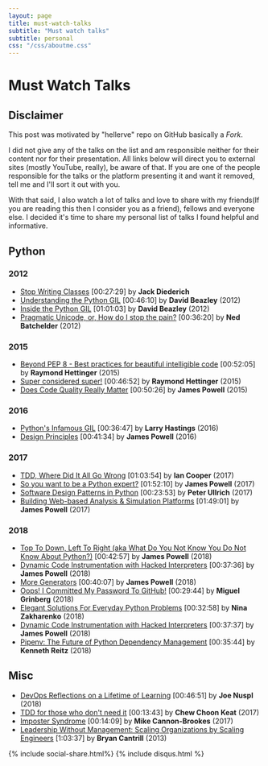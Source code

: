 ```yaml
---
layout: page
title: must-watch-talks
subtitle: "Must watch talks"
subtitle: personal
css: "/css/aboutme.css"
---
```


# Must Watch Talks

## Disclaimer
This post was motivated by "hellerve" repo on GitHub basically a *Fork*.

I did not give any of the talks on the list and am responsible neither for their content nor for their presentation. All links below will direct you to external sites (mostly YouTube, really), be aware of that. If you are one of the people responsible for the talks or the platform presenting it and want it removed, tell me and I'll sort it out with you.

With that said, I also watch a lot of talks and love to share with my friends(If you are reading this then I consider you as a friend), fellows and everyone else. I decided it's time to share my personal list of talks I found helpful and informative.

## Python
### 2012
* [Stop Writing Classes](http://pyvideo.org/video/880/stop-writing-classes) [00:27:29] by **Jack Diederich**
* [Understanding the Python GIL](https://www.youtube.com/watch?v=Obt-vMVdM8s) [00:46:10] by **David Beazley** (2012)
* [Inside the Python GIL](https://www.youtube.com/watch?v=ph374fJqFPE) [01:01:03] by **David Beazley** (2012)
* [Pragmatic Unicode, or, How do I stop the pain?](https://www.youtube.com/watch?v=sgHbC6udIqc) [00:36:20] by **Ned Batchelder** (2012)

### 2015
* [Beyond PEP 8 - Best practices for beautiful intelligible code](https://www.youtube.com/watch?v=wf-BqAjZb8M) [00:52:05] by **Raymond Hettinger** (2015)
* [Super considered super!](https://www.youtube.com/watch?v=EiOglTERPEo) [00:46:52] by **Raymond Hettinger** (2015)
* [Does Code Quality Really Matter](https://www.youtube.com/watch?v=QuTmLeWL3C0) [00:50:26] by **James Powell** (2015)

### 2016
* [Python's Infamous GIL](https://www.youtube.com/watch?v=KVKufdTphKs) [00:36:47] by **Larry Hastings** (2016)
* [Design Principles](https://www.youtube.com/watch?v=bh8QVDaroYE) [00:41:34] by **James Powell** (2016)

### 2017
* [TDD, Where Did It All Go Wrong](https://www.youtube.com/watch?v=EZ05e7EMOLM) [01:03:54] by **Ian Cooper** (2017)
* [So you want to be a Python expert?](https://www.youtube.com/watch?v=cKPlPJyQrt4) [01:52:10] by **James Powell** (2017)
* [Software Design Patterns in Python](https://www.youtube.com/watch?v=CClmNogzfdA) [00:23:53] by **Peter Ullrich** (2017)
* [Building Web-based Analysis & Simulation Platforms](https://www.youtube.com/watch?v=eEXKIp8h0T0) [01:49:01] by **James Powell** (2017)

### 2018
* [Top To Down, Left To Right (aka What Do You Not Know You Do Not Know About Python?)](https://www.youtube.com/watch?v=DlgbPLvBs30) [00:42:57] by **James Powell** (2018)
* [Dynamic Code Instrumentation with Hacked Interpreters](https://www.youtube.com/watch?v=SxPf_pmQoYA) [00:37:36] by **James Powell** (2018)
* [More Generators](https://www.youtube.com/watch?v=XEn_99daJro) [00:40:07] by **James Powell** (2018)
* [Oops! I Committed My Password To GitHub!](https://www.youtube.com/watch?v=2uaTPmNvH0I) [00:29:44] by **Miguel Grinberg** (2018)
* [Elegant Solutions For Everyday Python Problems](https://www.youtube.com/watch?v=WiQqqB9MlkA) [00:32:58] by **Nina Zakharenko** (2018)
* [Dynamic Code Instrumentation with Hacked Interpreters](https://www.youtube.com/watch?v=SxPf_pmQoYA) [00:37:37] by **James Powell** (2018)
* [Pipenv: The Future of Python Dependency Management](https://www.youtube.com/watch?v=GBQAKldqgZs) [00:35:44] by **Kenneth Reitz** (2018)

## Misc
* [DevOps Reflections on a Lifetime of Learning](https://www.youtube.com/watch?v=h1jv6Gf-OzI) [00:46:51] by **Joe Nuspl** (2018)
* [TDD for those who don't need it](https://www.youtube.com/watch?v=a6oP24CSdUg) [00:13:43] by **Chew Choon Keat** (2017)
* [Imposter Syndrome](https://www.youtube.com/watch?v=zNBmHXS3A6I) [00:14:09] by **Mike Cannon-Brookes** (2017)
* [Leadership Without Management: Scaling Organizations by Scaling Engineers](https://www.youtube.com/watch?v=1KeYzjILqDo) [1:03:37] by **Bryan Cantrill** (2013)


<div class="disqus-comments">
    {% include social-share.html%}
    {% include disqus.html %}
</div>
